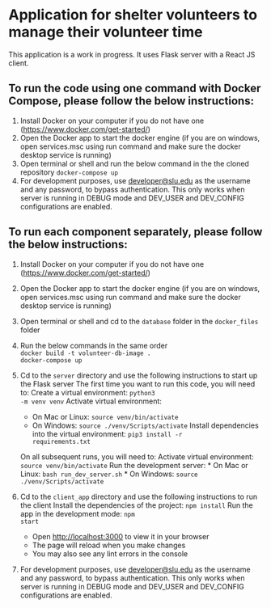 # Application for shelter volunteers to manage their volunteer time

This application is a work in progress. It uses Flask server with a React JS client.


## To run the code using one command with Docker Compose, please follow the below instructions:

1. Install Docker on your computer if you do not have one (https://www.docker.com/get-started/)
2. Open the Docker app to start the docker engine (if you are on windows, open services.msc using run command and make sure the docker desktop service is running)
3. Open terminal or shell and run the below command in the the cloned repository 
<code>docker-compose up</code>
4. For development purposes, use developer@slu.edu as the username and any password, to bypass authentication. This only works when server is running in DEBUG mode and DEV_USER and DEV_CONFIG configurations are enabled.

## To run each component separately, please follow the below instructions:

1. Install Docker on your computer if you do not have one (https://www.docker.com/get-started/)
2. Open the Docker app to start the docker engine (if you are on windows, open services.msc using run command and make sure the docker desktop service is running)
3. Open terminal or shell and cd to the <code>database</code> folder in the <code>docker_files</code> folder
4. Run the below commands in the same order  
<code>docker build -t volunteer-db-image .</code>  
<code>docker-compose up</code>
5. Cd to the <code>server</code> directory and use the following instructions to start up the Flask server
  The first time you want to run this code, you will need to:
    Create a virtual environment: <code>python3 -m venv venv</code>
    Activate virtual environment: 
      * On Mac or Linux: <code>source venv/bin/activate</code>
      * On Windows: <code>source ./venv/Scripts/activate</code>
    Install dependencies into the virtual environment: <code>pip3 install -r requirements.txt</code>

    On all subsequent runs, you will need to:
      Activate virtual environment: <code>source venv/bin/activate</code>
      Run the development server:
        * On Mac or Linux: <code>bash run_dev_server.sh</code>
        * On Windows: <code>source ./venv/Scripts/activate</code>
6. Cd to the <code>client_app</code> directory and use the following instructions to run the client
  Install the dependencies of the project: <code>npm install</code>
  Run the app in the development mode: <code>npm start</code>
    + Open [http://localhost:3000](http://localhost:3000) to view it in your browser
    + The page will reload when you make changes
    + You may also see any lint errors in the console  
7. For development purposes, use developer@slu.edu as the username and any password, to bypass authentication. This only works when server is running in DEBUG mode and DEV_USER and DEV_CONFIG configurations are enabled.